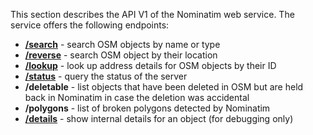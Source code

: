 This section describes the API V1 of the Nominatim web service. The
service offers the following endpoints:

 * __[/search](Search.md)__ - search OSM objects by name or type
 * __[/reverse](Reverse.md)__ - search OSM object by their location
 * __[/lookup](Lookup.md)__ - look up address details for OSM objects by their ID
 * __[/status](Status.md)__ - query the status of the server
 * __/deletable__ - list objects that have been deleted in OSM but are held
                    back in Nominatim in case the deletion was accidental
 * __/polygons__ - list of broken polygons detected by Nominatim
 * __[/details](Details.md)__ - show internal details for an object (for debugging only)



